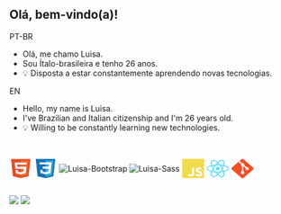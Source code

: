## Olá, bem-vindo(a)!

PT-BR
- Olá, me chamo Luisa.
- Sou Ítalo-brasileira e tenho 26 anos.
- 💡 Disposta a estar constantemente aprendendo novas tecnologias.

EN
- Hello, my name is Luisa.
-  I've Brazilian and Italian citizenship and I'm 26 years old.
- 💡 Willing to be constantly learning new technologies.

##
   <div style="display: inline_block"><br>
    <img align="center" alt="Luisa-HTML" height="35" width="40" src="https://raw.githubusercontent.com/devicons/devicon/master/icons/html5/html5-original.svg">
    <img align="center" alt="Luisa-CSS" height="35" width="40" src="https://raw.githubusercontent.com/devicons/devicon/master/icons/css3/css3-original.svg">
    <img align="center" alt="Luisa-Bootstrap" height="40" width="45" title="Bootstrap" src="https://cdn.jsdelivr.net/gh/devicons/devicon/icons/bootstrap/bootstrap-original.svg">
    <img align="center" alt="Luisa-Sass" height="40" width="40" src="https://cdn.jsdelivr.net/gh/devicons/devicon/icons/sass/sass-original.svg" />
    <img align="center" alt="Luisa-Js" height="35" width="40" src="https://raw.githubusercontent.com/devicons/devicon/master/icons/javascript/javascript-plain.svg">
    <img align="center" alt="Luisa-React" height="35" width="40" src="https://raw.githubusercontent.com/devicons/devicon/master/icons/react/react-original.svg">
    <img align="center" alt="Luisa-git" height="35" width="40" src="https://raw.githubusercontent.com/devicons/devicon/master/icons/git/git-original.svg">
   </div>

##
 <div>
   <a href = "mailto:luisasimonetto1@gmail.com"><img src="https://img.shields.io/badge/-Gmail-%23333?style=for-the-badge&logo=gmail&logoColor=white" target="_blank"></a>
   <a href="https://www.linkedin.com/in/luisasimonetto/" target="_blank"><img src="https://img.shields.io/badge/-LinkedIn-%230077B5?style=for-the-badge&logo=linkedin&logoColor=white" target="_blank"></a> 
 </div>
